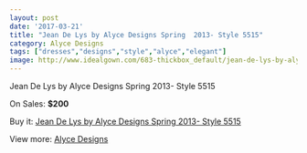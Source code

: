 ```yaml
---
layout: post
date: '2017-03-21'
title: "Jean De Lys by Alyce Designs Spring  2013- Style 5515"
category: Alyce Designs
tags: ["dresses","designs","style","alyce","elegant"]
image: http://www.idealgown.com/683-thickbox_default/jean-de-lys-by-alyce-designs-spring-2013-style-5515.jpg
---
```

Jean De Lys by Alyce Designs Spring  2013- Style 5515

On Sales: **$200**
<a href="https://www.idealgown.com/en/alyce-designs/298-jean-de-lys-by-alyce-designs-spring-2013-style-5515.html"><amp-img layout="responsive" width="600" height="600" src="//www.idealgown.com/683-thickbox_default/jean-de-lys-by-alyce-designs-spring-2013-style-5515.jpg" alt="Jean De Lys by Alyce Designs Spring  2013- Style 5515 0" /></a>
<a href="https://www.idealgown.com/en/alyce-designs/298-jean-de-lys-by-alyce-designs-spring-2013-style-5515.html"><amp-img layout="responsive" width="600" height="600" src="//www.idealgown.com/684-thickbox_default/jean-de-lys-by-alyce-designs-spring-2013-style-5515.jpg" alt="Jean De Lys by Alyce Designs Spring  2013- Style 5515 1" /></a>

Buy it: [Jean De Lys by Alyce Designs Spring  2013- Style 5515](https://www.idealgown.com/en/alyce-designs/298-jean-de-lys-by-alyce-designs-spring-2013-style-5515.html "Jean De Lys by Alyce Designs Spring  2013- Style 5515")

View more: [Alyce Designs](https://www.idealgown.com/en/5-alyce-designs "Alyce Designs")